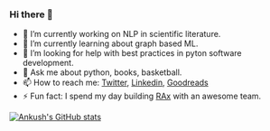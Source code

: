 ### Hi there 👋

<!--
**Ankush-Chander/Ankush-Chander** is a ✨ _special_ ✨ repository because its `README.md` (this file) appears on your GitHub profile.
Here are some ideas to get you started:
-->
- 🔭 I’m currently working on NLP in scientific literature.
- 🌱 I’m currently learning about graph based ML.
- 🤔 I’m looking for help with best practices in pyton software development.
- 💬 Ask me about python, books, basketball.
- 📫 How to reach me: [Twitter](https://twitter.com/AnkushChander), [Linkedin](https://twitter.com/AnkushChander), [Goodreads](https://www.goodreads.com/user/show/33775209-ankush-chander)
- ⚡ Fun fact: I spend my day building [RAx](https://raxter.io) with an awesome team.

[![Ankush's GitHub stats](https://github-readme-stats.vercel.app/api?username=Ankush-Chander)](https://github.com/anuraghazra/github-readme-stats)
